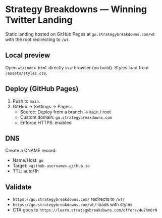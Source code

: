# Strategy Breakdowns — Winning Twitter Landing

Static landing hosted on GitHub Pages at `go.strategybreakdowns.com/wt` with the root redirecting to `/wt`.

## Local preview
Open `wt/index.html` directly in a browser (no build). Styles load from `/assets/styles.css`.

## Deploy (GitHub Pages)
1. Push to `main`.
2. GitHub → Settings → Pages:
   - Source: Deploy from a branch → `main` / root
   - Custom domain: `go.strategybreakdowns.com`
   - Enforce HTTPS: enabled

## DNS
Create a CNAME record:
- Name/Host: `go`
- Target: `<github-username>.github.io`
- TTL: auto/1h

## Validate
- `https://go.strategybreakdowns.com/` redirects to `/wt/`
- `https://go.strategybreakdowns.com/wt/` loads with styles
- CTA goes to `https://learn.strategybreakdowns.com/offers/4u7hm6rN`
